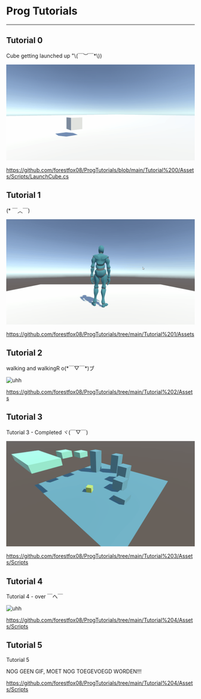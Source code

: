# Prog Tutorials

---------------------------

## Tutorial 0


<p>
Cube getting launched up "\(￣︶￣*\))
</p>

![imagehere](./Images/Animation.gif)

https://github.com/forestfox08/ProgTutorials/blob/main/Tutorial%200/Assets/Scripts/LaunchCube.cs

## Tutorial 1

<p>
(* ￣︿￣)
</p>

![uhh](./Images/Animation2.gif)

https://github.com/forestfox08/ProgTutorials/tree/main/Tutorial%201/Assets

## Tutorial 2

<p>
walking and walkingR o(*￣▽￣*)ブ
</p>

![uhh](./Images/Animation3.gif)

https://github.com/forestfox08/ProgTutorials/tree/main/Tutorial%202/Assets

## Tutorial 3

<p>
Tutorial 3 - Completed ヾ(￣▽￣)
</p>

![uhh](./Images/Animation4.gif)

https://github.com/forestfox08/ProgTutorials/tree/main/Tutorial%203/Assets/Scripts

## Tutorial 4

<p>
Tutorial 4 - over ￣へ￣
</p>

![uhh](./Images/Animation5.gif)

https://github.com/forestfox08/ProgTutorials/tree/main/Tutorial%204/Assets/Scripts


## Tutorial 5 

<p>
Tutorial 5
</p>

<p>
NOG GEEN GIF, MOET NOG TOEGEVOEGD WORDEN!!!
</p>

https://github.com/forestfox08/ProgTutorials/tree/main/Tutorial%204/Assets/Scripts
